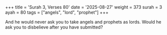 +++
title = 'Surah 3, Verses 80'
date = '2025-08-27'
weight = 373
surah = 3
ayah = 80
tags = ["angels", "lord", "prophet"]
+++

And he would never ask you to take angels and prophets as lords. Would he ask you to disbelieve after you have submitted?